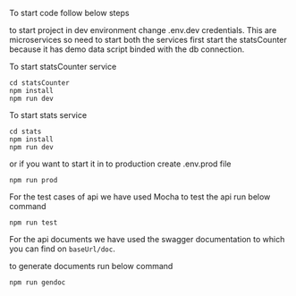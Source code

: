 To start code follow below steps

to start project in dev environment change .env.dev credentials.
This are microservices so need to start both the services first start the statsCounter because it has demo data script binded with the db connection. 

To start statsCounter service
```
cd statsCounter
npm install 
npm run dev
```

To start stats service
```
cd stats
npm install 
npm run dev
```

or if you want to start it in to production create .env.prod file 

```
npm run prod
```

For the test cases of api we have used Mocha to test the api run below command

```
npm run test
```

For the api documents we have used the swagger documentation to which you can find on `baseUrl/doc`.

to generate documents run below command

```
npm run gendoc
```

